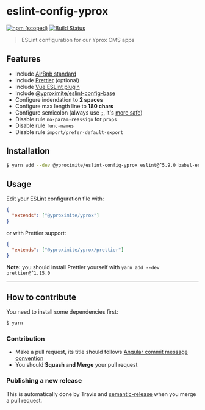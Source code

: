 # eslint-config-yprox

[![npm (scoped)](https://img.shields.io/npm/v/@yproximite/eslint-config-yprox.svg)](https://www.npmjs.com/package/@yproximite/eslint-config-yprox)
[![Build Status](https://travis-ci.com/Yproximite/eslint-config-yprox.svg?token=pNBs2oaRpfxdyhqWf28h&branch=master)](https://travis-ci.com/Yproximite/eslint-config-yprox)

> ESLint configuration for our Yprox CMS apps

## Features

- Include [AirBnb standard](https://github.com/airbnb/javascript)
- Include [Prettier](https://github.com/prettier/prettier) (optional)
- Include [Vue ESLint plugin](https://github.com/vuejs/eslint-plugin-vue) 
- Include [@yproximite/eslint-config-base](https://github.com/Yproximite/eslint-config-base)
- Configure indendation to **2 spaces**
- Configure max length line to **180 chars**
- Configure semicolon (always use `;`, it's [more safe](https://flaviocopes.com/javascript-automatic-semicolon-insertion/))
- Disable rule `no-param-reassign` for `props`
- Disable rule `func-names`
- Disable rule `import/prefer-default-export`

## Installation

```bash
$ yarn add --dev @yproximite/eslint-config-yprox eslint@^5.9.0 babel-eslint@^10.0.0
```

## Usage

Edit your ESLint configuration file with:

```json
{
  "extends": ["@yproximite/yprox"]
}
```

or with Prettier support:

```json
{
  "extends": ["@yproximite/yprox/prettier"]
}
```

**Note:** you should install Prettier yourself with `yarn add --dev prettier@^1.15.0`

---

## How to contribute

You need to install some dependencies first:
```bash
$ yarn
```

### Contribution

- Make a pull request, its title should follows [Angular commit message convention](https://github.com/angular/angular/blob/master/CONTRIBUTING.md#commit-message-format)
- You should **Squash and Merge** your pull request

### Publishing a new release

This is automatically done by Travis and [semantic-release](https://github.com/semantic-release/semantic-release) when you merge a pull request.
